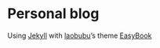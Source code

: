 # Personal blog

Using [Jekyll](https://jekyllrb.com/) with [laobubu](http://laobubu.net/)’s theme [EasyBook](https://github.com/laobubu/jekyll-theme-EasyBook)
